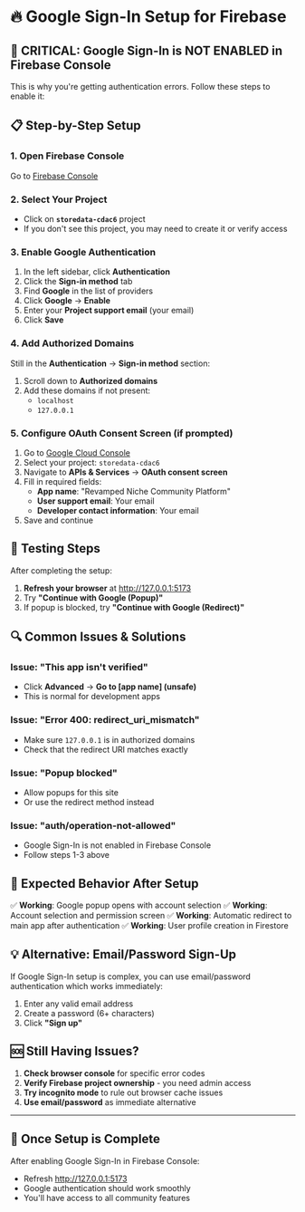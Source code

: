 # 🔥 Google Sign-In Setup for Firebase

## 🚨 CRITICAL: Google Sign-In is NOT ENABLED in Firebase Console

This is why you're getting authentication errors. Follow these steps to enable it:

## 📋 Step-by-Step Setup

### 1. Open Firebase Console
Go to [Firebase Console](https://console.firebase.google.com)

### 2. Select Your Project
- Click on **`storedata-cdac6`** project
- If you don't see this project, you may need to create it or verify access

### 3. Enable Google Authentication
1. In the left sidebar, click **Authentication**
2. Click the **Sign-in method** tab
3. Find **Google** in the list of providers
4. Click **Google** → **Enable**
5. Enter your **Project support email** (your email)
6. Click **Save**

### 4. Add Authorized Domains
Still in the **Authentication** → **Sign-in method** section:
1. Scroll down to **Authorized domains**
2. Add these domains if not present:
   - `localhost`
   - `127.0.0.1`

### 5. Configure OAuth Consent Screen (if prompted)
1. Go to [Google Cloud Console](https://console.cloud.google.com)
2. Select your project: `storedata-cdac6`
3. Navigate to **APIs & Services** → **OAuth consent screen**
4. Fill in required fields:
   - **App name**: "Revamped Niche Community Platform"
   - **User support email**: Your email
   - **Developer contact information**: Your email
5. Save and continue

## 🧪 Testing Steps

After completing the setup:

1. **Refresh your browser** at http://127.0.0.1:5173
2. Try **"Continue with Google (Popup)"**
3. If popup is blocked, try **"Continue with Google (Redirect)"**

## 🔍 Common Issues & Solutions

### Issue: "This app isn't verified"
- Click **Advanced** → **Go to [app name] (unsafe)**
- This is normal for development apps

### Issue: "Error 400: redirect_uri_mismatch"
- Make sure `127.0.0.1` is in authorized domains
- Check that the redirect URI matches exactly

### Issue: "Popup blocked"
- Allow popups for this site
- Or use the redirect method instead

### Issue: "auth/operation-not-allowed"
- Google Sign-In is not enabled in Firebase Console
- Follow steps 1-3 above

## 🎯 Expected Behavior After Setup

✅ **Working**: Google popup opens with account selection
✅ **Working**: Account selection and permission screen
✅ **Working**: Automatic redirect to main app after authentication
✅ **Working**: User profile creation in Firestore

## 💡 Alternative: Email/Password Sign-Up

If Google Sign-In setup is complex, you can use email/password authentication which works immediately:

1. Enter any valid email address
2. Create a password (6+ characters)
3. Click **"Sign up"**

## 🆘 Still Having Issues?

1. **Check browser console** for specific error codes
2. **Verify Firebase project ownership** - you need admin access
3. **Try incognito mode** to rule out browser cache issues
4. **Use email/password** as immediate alternative

---

## 🚀 Once Setup is Complete

After enabling Google Sign-In in Firebase Console:
- Refresh http://127.0.0.1:5173
- Google authentication should work smoothly
- You'll have access to all community features